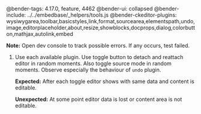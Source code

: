 @bender-tags: 4.17.0, feature, 4462
@bender-ui: collapsed
@bender-include: ../../embedbase/_helpers/tools.js
@bender-ckeditor-plugins: wysiwygarea,toolbar,basicstyles,link,format,sourcearea,elementspath,undo,image,editorplaceholder,about,resize,showblocks,docprops,dialog,colorbutton,mathjax,autolink,embed

**Note:** Open dev console to track possible errors. If any occurs, test failed.

1. Use each available plugin. Use toggle button to detach and reattach editor in random moments. Also toggle source mode in random moments. Observe especially the behaviour of `undo` plugin.

	**Expected:** After each toggle editor shows with same data and content is editable.

	**Unexpected:** At some point editor data is lost or content area is not editable.
